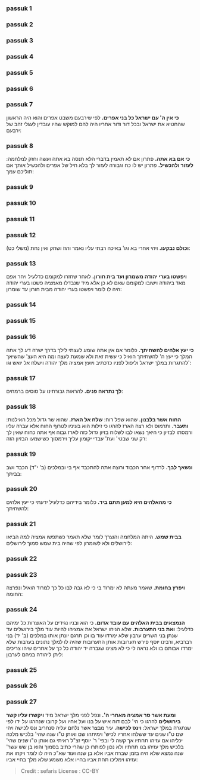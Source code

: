
### passuk 1

### passuk 2

### passuk 3

### passuk 4

### passuk 5

### passuk 6

### passuk 7
<b>כי אין ה' עם ישראל כל בני אפרים.</b> לפי שירבעם משבט אפרים והוא היה הראשון שהחטיא את ישראל ובכל דור ודור אחריו היה להם למוקש שהיו עובדין לעגלי זהב של ירבעם:

### passuk 8
<b>כי אם בא אתה.</b> פתרון אם לא תאמין בדברי הלא תנסה בא אתה ועשה וחזק למלחמה:
<b>לעזור ולהכשיל.</b> פתרון יש לו כח וגבורה לעזור לך בלא חיל של אפרים ולהכשיל אותך אם תוליכם עמך:

### passuk 9

### passuk 10

### passuk 11

### passuk 12
<b>וכולם נבקעו.</b> ויהי אחרי בא וגו' באיכה רבתי עליו נאמר ורגז ושחק ואין נחת (משלי כט):

### passuk 13
<b>ויפשטו בערי יהודה משמרון ועד בית חורון.</b> לאחר שחזרו למקומם כדלעיל ויחר אפם מאד ביהודה וישובו למקומם שאם לא כן אלא מיד שנבדלו מאמציה פשטו בערי יהודה היה לו לומר ויפשטו בערי יהודה מבית חורון עד שומרון:

### passuk 14

### passuk 15

### passuk 16
<b>כי יעץ אלהים להשחיתך.</b> כלומר אם אין אתה שומע לעצתי לילך בדרך ישרה דע לך אתה המלך כי יעץ ה' להשתיתך הואיל כי עשית זאת ולא שמעת לעצה ומה היא העצ' שהשיאך להתגרות במלך ישראל וליפול לפניו כדכתיב ויועץ אמציה מלך יהודה וישלח אל יואש וגו':

### passuk 17
<b>לך נתראה פנים.</b> להראות גבורתינו על סוסים ברמחים:

### passuk 18
<b>החוח אשר בלבנון.</b> שהוא שפל רוח:
<b>שלח אל הארז.</b> שהוא שר גדול מכל האילנות:
<b>ותעבר.</b> ותרמוס ולא רצה הארז להרגו כי זילות הוא בעיניו לטרוף החוח אלא עברה עליו ורמסתו לבזיון כי היאך נשאו לבו לשלוח בזיון גדול כזה לארז גבוה אף אתה כחוח שאין לך רק שני שבטי' ועת' עבדי יקומון עליך וירמסוך כשישמעו הבזיון הזה:

### passuk 19
<b>ונשאך לבך.</b> לרדוף אחר הכבוד ורוצה אתה להתכבד אף בי ובמלכים (ב' י"ד) הכבד ושב בביתך:

### passuk 20
<b>כי מהאלהים היא למען תתם ביד.</b> כלומר בידיהם כדלעיל ידעתי כי יעץ אלהים להשחיתך:

### passuk 21
<b>בבית שמש.</b> היתה המלחמה והוצרך לומר שלא תאמר כשתפשו אמציה למה הביאו לירושלים ולא לשומרון לפי שהיה בית שמש סמוך לירושלים:

### passuk 22

### passuk 23
<b>ויפרץ בחומת.</b> שאמר מעתה לא ימרוד בי כי לא גבה לבו כל כך למרוד הואיל ונפרצה החומה:

### passuk 24
<b>הנמצאים בבית האלהים עם עובד אדום.</b> כי הוא ובניו נגידים על האוצרות כל ימיהם כדלעיל:
<b>ואת בני התערבות.</b> שלא הניחו ישראל את אמציהו להיות עוד מלך בירושלים עד שנתן בני השרים ערבון שלא ימרדו עוד בו וכן תרגם יונתן אותו במלכים (ב' יד) בני רברביא, ורבינו יוסף פירש תערובות אותן התערובות שהיה לו למלך נתונים בערבות שלא ימרדו אבותם בו ולא נראה לי כי לא מצינו שגברה יד יהודה כל כך על אחרים שיהו צריכים ליתן ליהודה בניהם לערבון:

### passuk 25

### passuk 26

### passuk 27
<b>ומעת אשר סר אמציה מאחרי ה'.</b> ונפל לפני מלך ישראל מיד <b>ויקשרו עליו קשר בירושלים</b> להרגו כי הי' לבם דוה איש על בנו ועל אחיו ועל קרובו שנהרגו על ידו לפי שנתגרה במלך ישראל:
<b>וינס לכישה.</b> עיר מבצר אשר נלחם עליה סנחריב ונס לכישה ויהי שם ט"ו שנים עד ששלחו אחריו לכיש' וימיתהו שם ואותן ט"ו שנה שהי' בלכיש מלכה יכליהו אם עזיהו תחתיו אך קשה לי ובפי' ר' יוסף זצ"ל ראיתי גם אותן ט"ו שנים שהי' בלכיש מלך עזיהו בנו תחתיו ולא נכון לפותרו כן שהרי כתיב בסמוך והוא בן שש עשר' שנה נמצא שלא היה בזמן שברח אביו אלא בן שנה ועוד שא"כ היה לו לומר ויקחו את עזיהו וימליכו תחת אביו בחייו אלא משמע שלא מלך בחיי אביו:

>Credit : sefaris
>License : CC-BY